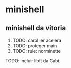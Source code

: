 # minishell
## minishell da vitoria

<ol>
  <li>TODO: carol ler acelera</li>
  <li>TODO: proteger main</li>
  <li>TODO: rule: norminette</li>
</ol>

~~TODO: incluir libft da Gabi.~~
